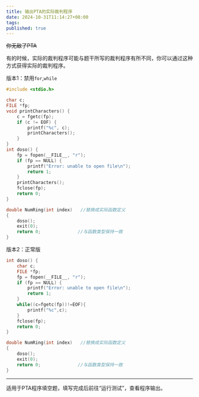 ```yaml
---
title: 输出PTA的实际裁判程序
date: 2024-10-31T11:14:27+08:00
tags:
published: true
---
```

~~你无敌了PTA~~

有的时候，实际的裁判程序可能与题干所写的裁判程序有所不同，你可以通过这种方式获得实际的裁判程序。

<!-- more -->

版本1：禁用`for`,`while`

```c
#include <stdio.h>

char c;
FILE *fp;
void printCharacters() {
    c = fgetc(fp);
    if (c != EOF) {
        printf("%c", c);
        printCharacters();
    }
}
int doso() {
    fp = fopen(__FILE__, "r");
    if (fp == NULL) {
        printf("Error: unable to open file\n");
        return 1;
    }
    printCharacters();
    fclose(fp);
    return 0;
}

double NumRing(int index)   //替换成实际函数定义
{
    doso();
    exit(0);
    return 0;              //与函数类型保持一致
}
```

版本2：正常版

```c
int doso() {
    char c;
    FILE *fp;
    fp = fopen(__FILE__, "r");
    if (fp == NULL) {
        printf("Error: unable to open file\n");
        return 1;
    }
    while((c=fgetc(fp))!=EOF){
        printf("%c",c);
    }
    fclose(fp);
    return 0;
}

double NumRing(int index)   //替换成实际函数定义
{
    doso();
    exit(0);
    return 0;              //与函数类型保持一致
}
```

---

适用于PTA程序填空题，填写完成后前往“运行测试”，查看程序输出。
